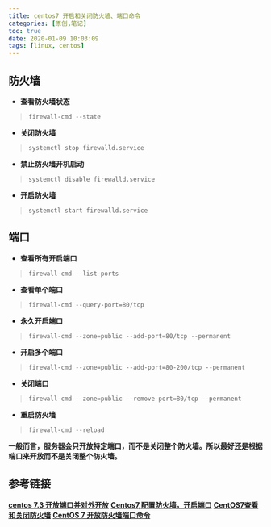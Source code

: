 ```yaml
---
title: centos7 开启和关闭防火墙、端口命令
categories: [原创,笔记]
toc: true
date: 2020-01-09 10:03:09
tags: [linux, centos]
---
```

## 防火墙
* **查看防火墙状态**
> `firewall-cmd --state`
<!--more-->
* **关闭防火墙**
> `systemctl stop firewalld.service`
* **禁止防火墙开机启动**
> `systemctl disable firewalld.service`
* **开启防火墙**
> `systemctl start firewalld.service`

## 端口
* **查看所有开启端口**
> `firewall-cmd --list-ports`
* **查看单个端口**
> `firewall-cmd --query-port=80/tcp`
* **永久开启端口**
> `firewall-cmd --zone=public --add-port=80/tcp --permanent`
* **开启多个端口**
> `firewall-cmd --zone=public --add-port=80-200/tcp --permanent`

* **关闭端口**
> `firewall-cmd --zone=public --remove-port=80/tcp --permanent`
* **重启防火墙**
> `firewall-cmd --reload`


**一般而言，服务器会只开放特定端口，而不是关闭整个防火墙。所以最好还是根据端口来开放而不是关闭整个防火墙。**

## 参考链接
[**centos 7.3 开放端口并对外开放**](https://blog.csdn.net/qq_24232123/article/details/79781527)
[**Centos7,配置防火墙，开启端口**](https://blog.csdn.net/duzhanxiaosa/article/details/78890277)
[**CentOS7查看和关闭防火墙**](https://blog.csdn.net/ytangdigl/article/details/79796961)
[**CentOS 7 开放防火墙端口命令**](https://blog.csdn.net/achang21/article/details/52538049)